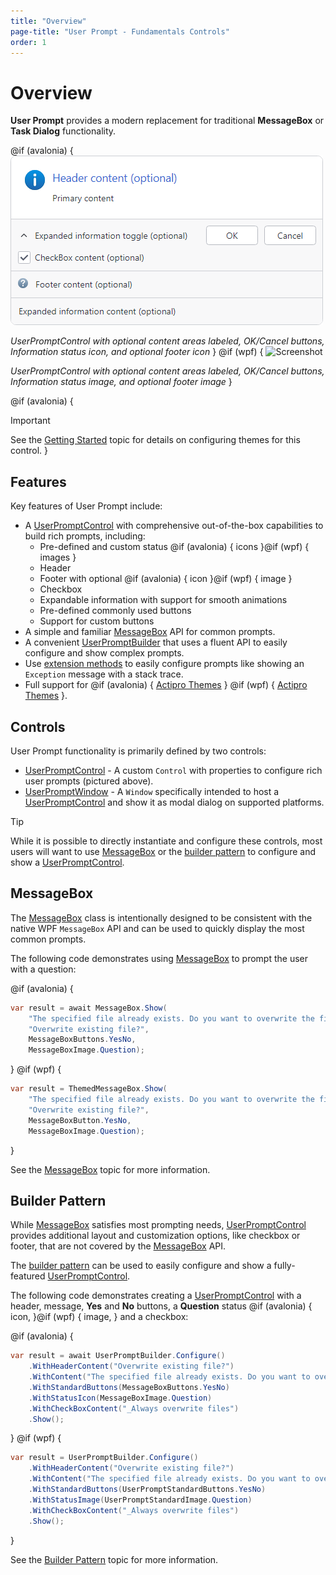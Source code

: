 ```yaml
---
title: "Overview"
page-title: "User Prompt - Fundamentals Controls"
order: 1
---
```

# Overview

**User Prompt** provides a modern replacement for traditional **MessageBox** or **Task Dialog** functionality.

@if (avalonia) {
![Screenshot](../images/user-prompt.png)

*UserPromptControl with optional content areas labeled, OK/Cancel buttons, Information status icon, and optional footer icon*
}
@if (wpf) {
![Screenshot](../../images/user-prompt.png)

*UserPromptControl with optional content areas labeled, OK/Cancel buttons, Information status image, and optional footer image*
}

@if (avalonia) {
> [!IMPORTANT]
> See the [Getting Started](../getting-started.md) topic for details on configuring themes for this control.
}

## Features

Key features of User Prompt include:
- A [UserPromptControl](xref:@ActiproUIRoot.Controls.UserPromptControl) with comprehensive out-of-the-box capabilities to build rich prompts, including:
  - Pre-defined and custom status @if (avalonia) { icons }@if (wpf) { images }
  - Header
  - Footer with optional @if (avalonia) { icon }@if (wpf) { image }
  - Checkbox
  - Expandable information with support for smooth animations
  - Pre-defined commonly used buttons
  - Support for custom buttons
- A simple and familiar [MessageBox](message-box.md) API for common prompts.
- A convenient [UserPromptBuilder](builder-pattern.md) that uses a fluent API to easily configure and show complex prompts.
- Use [extension methods](extension-methods.md) to easily configure prompts like showing an `Exception` message with a stack trace.
- Full support for @if (avalonia) { [Actipro Themes](../../themes/index.md) } @if (wpf) { [Actipro Themes](../../../themes/index.md) }.

## Controls

User Prompt functionality is primarily defined by two controls:

- [UserPromptControl](xref:@ActiproUIRoot.Controls.UserPromptControl) - A custom `Control` with properties to configure rich user prompts (pictured above).
- [UserPromptWindow](xref:@ActiproUIRoot.Controls.UserPromptWindow) - A `Window` specifically intended to host a [UserPromptControl](xref:@ActiproUIRoot.Controls.UserPromptControl) and show it as modal dialog on supported platforms.

> [!TIP]
> While it is possible to directly instantiate and configure these controls, most users will want to use [MessageBox](message-box.md) or the [builder pattern](builder-pattern.md) to configure and show a [UserPromptControl](xref:@ActiproUIRoot.Controls.UserPromptControl).

## MessageBox

The [MessageBox](message-box.md) class is intentionally designed to be consistent with the native WPF `MessageBox` API and can be used to quickly display the most common prompts.

The following code demonstrates using [MessageBox](message-box.md) to prompt the user with a question:

@if (avalonia) {
```csharp
var result = await MessageBox.Show(
	"The specified file already exists. Do you want to overwrite the file?",
	"Overwrite existing file?",
	MessageBoxButtons.YesNo,
	MessageBoxImage.Question);
```
}
@if (wpf) {
```csharp
var result = ThemedMessageBox.Show(
	"The specified file already exists. Do you want to overwrite the file?",
	"Overwrite existing file?",
	MessageBoxButton.YesNo,
	MessageBoxImage.Question);
```
}

See the [MessageBox](message-box.md) topic for more information.

## Builder Pattern

While [MessageBox](message-box.md) satisfies most prompting needs, [UserPromptControl](xref:@ActiproUIRoot.Controls.UserPromptControl) provides additional layout and customization options, like checkbox or footer, that are not covered by the [MessageBox](message-box.md) API.

The [builder pattern](builder-pattern.md) can be used to easily configure and show a fully-featured [UserPromptControl](xref:@ActiproUIRoot.Controls.UserPromptControl).

The following code demonstrates creating a [UserPromptControl](xref:@ActiproUIRoot.Controls.UserPromptControl) with a header, message, **Yes** and **No** buttons, a **Question** status @if (avalonia) { icon, }@if (wpf) { image, } and a checkbox:

@if (avalonia) {
```csharp
var result = await UserPromptBuilder.Configure()
	.WithHeaderContent("Overwrite existing file?")
	.WithContent("The specified file already exists. Do you want to overwrite the file?")
	.WithStandardButtons(MessageBoxButtons.YesNo)
	.WithStatusIcon(MessageBoxImage.Question)
	.WithCheckBoxContent("_Always overwrite files")
	.Show();
```
}
@if (wpf) {
```csharp
var result = UserPromptBuilder.Configure()
	.WithHeaderContent("Overwrite existing file?")
	.WithContent("The specified file already exists. Do you want to overwrite the file?")
	.WithStandardButtons(UserPromptStandardButtons.YesNo)
	.WithStatusImage(UserPromptStandardImage.Question)
	.WithCheckBoxContent("_Always overwrite files")
	.Show();
```
}

See the [Builder Pattern](builder-pattern.md) topic for more information.
